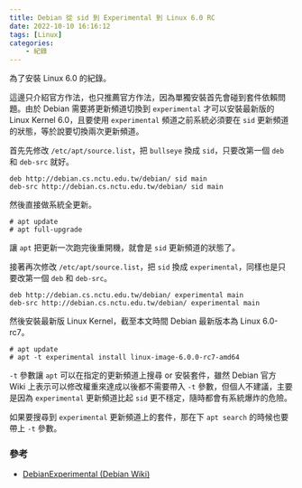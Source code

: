 ```yaml
---
title: Debian 從 sid 到 Experimental 到 Linux 6.0 RC
date: 2022-10-10 16:16:12
tags: [Linux]
categories: 
    - 紀錄
---
```


為了安裝 Linux 6.0 的紀錄。

這邊只介紹官方作法，也只推薦官方作法，因為單獨安裝首先會碰到套件依賴問題。由於 Debian 需要將更新頻道切換到 `experimental` 才可以安裝最新版的 Linux Kernel 6.0，且要使用 `experimental` 頻道之前系統必須要在 `sid` 更新頻道的狀態，等於說要切換兩次更新頻道。

首先先修改 `/etc/apt/source.list`，把 `bullseye` 換成 `sid`，只要改第一個 `deb` 和 `deb-src` 就好。

```text
deb http://debian.cs.nctu.edu.tw/debian/ sid main
deb-src http://debian.cs.nctu.edu.tw/debian/ sid main
```

然後直接做系統全更新。

```shell
# apt update
# apt full-upgrade
```

讓 `apt` 把更新一次跑完後重開機，就會是 `sid` 更新頻道的狀態了。

接著再次修改 `/etc/apt/source.list`，把 `sid` 換成 `experimental`，同樣也是只要改第一個 `deb` 和 `deb-src`。

```text
deb http://debian.cs.nctu.edu.tw/debian/ experimental main
deb-src http://debian.cs.nctu.edu.tw/debian/ experimental main
```

然後安裝最新版 Linux Kernel，截至本文時間 Debian 最新版本為 Linux 6.0-rc7。

```shell
# apt update
# apt -t experimental install linux-image-6.0.0-rc7-amd64
```

`-t` 參數讓 `apt` 可以在指定的更新頻道上搜尋 or 安裝套件，雖然 Debian 官方 Wiki 上表示可以修改權重來達成以後都不需要帶入 `-t` 參數，但個人不建議，主要是因為 `experimental` 更新頻道比起 `sid` 更不穩定，隨時都會有系統爆炸的危險。

如果要搜尋到 `experimental` 更新頻道上的套件，那在下 `apt search` 的時候也要帶上 `-t` 參數。

### 參考
- [DebianExperimental (Debian Wiki)](https://wiki.debian.org/DebianExperimental)